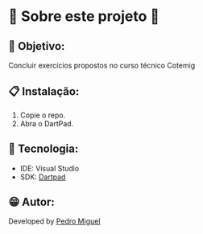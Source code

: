 # 💫 Sobre este projeto 💫

## 📜 Objetivo:
Concluir exercícios propostos no curso técnico Cotemig

## 📋 Instalação:
1. Copie o repo.
2. Abra o DartPad.

## 🧰 Tecnologia:
- IDE: Visual Studio
- SDK: [Dartpad](https://dartpad.dev)

## 😁 Autor:

Developed by [Pedro Miguel](https://www.linkedin.com/in/pedro-miguel-73288130a/)
